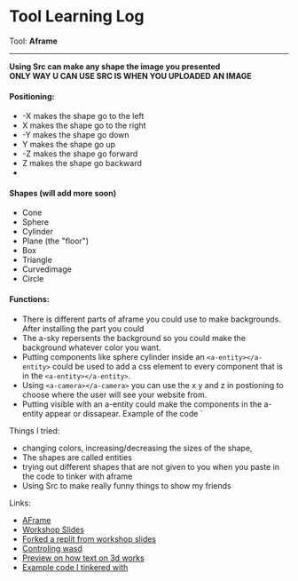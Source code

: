 # Tool Learning Log

Tool: **Aframe**

---
**Using Src can make any shape the image you presented**   
**ONLY WAY U CAN USE SRC IS WHEN YOU UPLOADED AN IMAGE**
#### Positioning:
* -X makes the shape go to the left
* X makes the shape go to the right
* -Y makes the shape go down
* Y makes the shape go up
* -Z makes the shape go forward
* Z makes the shape go backward
* 
#### Shapes (will add more soon)
* Cone
* Sphere 
* Cylinder
* Plane (the "floor")
* Box
* Triangle
* Curvedimage
* Circle
#### Functions:
* There is different parts of aframe you could use to make backgrounds. After installing the part you could
* The a-sky repersents the background so you could make the background whatever color you want.
* Putting components like sphere cylinder inside an `<a-entity></a-entity>` could be used to add a css element to every component that is in the `<a-entity></a-entity>`.
* Using `<a-camera></a-camera>` you can use the x y and z in postioning to choose where the user will see your website from.
* Putting visible with an a-entity could make the components in the a-entity appear or dissapear. Example of the code `<a-entity visible=true/false> </a-entity>

Things I tried:
* changing colors, increasing/decreasing the sizes of the shape,
* The shapes are called entities
* trying out different shapes that are not given to you when you paste in the code to tinker with aframe
* Using Src to make really funny things to show my friends

Links:

* [AFrame](https://aframe.io/docs/1.5.0/introduction/html-and-primitives.html)
* [Workshop Slides](https://docs.google.com/presentation/d/1nsptrTVH5fI2NpvmmE3PffaUNODlpyxpB-LgH4Eko5A/edit#slide=id.g84acedc9de_0_70)
* [Forked a replit from workshop slides](https://replit.com/@keithh32/EscapingRealityS1WinterWonderlandv1-Tinkering)
* [Controling wasd](https://aframe.io/docs/1.5.0/components/wasd-controls.html)
* [Preview on how text on 3d works](https://aframe.io/aframe/examples/test/text/index.html)
* [Example code I tinkered with](https://github.com/aframevr/aframe/blob/master/examples/test/text/index.html)
<!--
* Links you used today (websites, videos, etc)
* Things you tried, progress you made, etc
* Challenges, a-ha moments, etc
* Questions you still have
* What you're going to try next
-->
